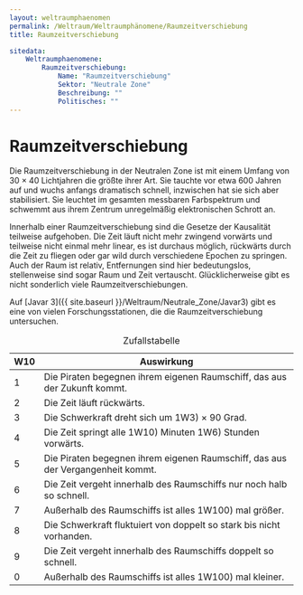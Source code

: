 ```yaml
---
layout: weltraumphaenomen
permalink: /Weltraum/Weltraumphänomene/Raumzeitverschiebung
title: Raumzeitverschiebung

sitedata:
    Weltraumphaenomene:
        Raumzeitverschiebung:
            Name: "Raumzeitverschiebung"
            Sektor: "Neutrale Zone"
            Beschreibung: ""
            Politisches: ""
---
```


# Raumzeitverschiebung

Die Raumzeitverschiebung in der Neutralen Zone ist mit einem Umfang von 30 × 40 Lichtjahren die größte ihrer Art. Sie tauchte vor etwa 600 Jahren auf und wuchs anfangs dramatisch schnell, inzwischen hat sie sich aber stabilisiert. Sie leuchtet im gesamten messbaren Farbspektrum und schwemmt aus ihrem Zentrum unregelmäßig elektronischen Schrott an.

Innerhalb einer Raumzeitverschiebung sind die Gesetze der Kausalität teilweise aufgehoben. Die Zeit läuft nicht mehr zwingend vorwärts und teilweise nicht einmal mehr linear, es ist durchaus möglich, rückwärts durch die Zeit zu fliegen oder gar wild durch verschiedene Epochen zu springen. Auch der Raum ist relativ, Entfernungen sind hier bedeutungslos, stellenweise sind sogar Raum und Zeit vertauscht. Glücklicherweise gibt es nicht sonderlich viele Raumzeitverschiebungen.

Auf [Javar 3]({{ site.baseurl }}/Weltraum/Neutrale_Zone/Javar3) gibt es eine von vielen Forschungsstationen, die die Raumzeitverschiebung untersuchen.

<table>
<caption>Zufallstabelle</caption>
<thead>
<tr><th>W10</th><th>Auswirkung</th></tr>
</thead>
<tbody>
<tr><td>1</td><td>Die Piraten begegnen ihrem eigenen Raumschiff, das aus der Zukunft kommt.</td></tr>
<tr><td>2</td><td>Die Zeit läuft rückwärts.</td></tr>
<tr><td>3</td><td>Die Schwerkraft dreht sich um <span class="dice">1W3</span>) × 90 Grad.</td></tr>
<tr><td>4</td><td>Die Zeit springt alle <span class="dice">1W10</span>) Minuten <span class="dice">1W6</span>) Stunden vorwärts.</td></tr>
<tr><td>5</td><td>Die Piraten begegnen ihrem eigenen Raumschiff, das aus der Vergangenheit kommt.</td></tr>
<tr><td>6</td><td>Die Zeit vergeht innerhalb des Raumschiffs nur noch halb so schnell.</td></tr>
<tr><td>7</td><td>Außerhalb des Raumschiffs ist alles <span class="dice">1W100</span>) mal größer.</td></tr>
<tr><td>8</td><td>Die Schwerkraft fluktuiert von doppelt so stark bis nicht vorhanden.</td></tr>
<tr><td>9</td><td>Die Zeit vergeht innerhalb des Raumschiffs doppelt so schnell.</td></tr>
<tr><td>0</td><td>Außerhalb des Raumschiffs ist alles <span class="dice">1W100</span>) mal kleiner.</td></tr>
</tbody>
</table>
